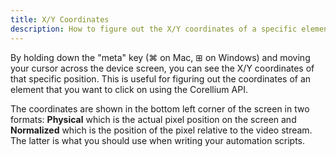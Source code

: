 ```yaml
---
title: X/Y Coordinates
description: How to figure out the X/Y coordinates of a specific element on the screen.
---
```


By holding down the "meta" key (⌘ on Mac, ⊞ on Windows) and moving your cursor across the device screen, you can see the X/Y coordinates of that specific position. This is useful for figuring out the coordinates of an element that you want to click on using the Corellium API.

The coordinates are shown in the bottom left corner of the screen in two formats: **Physical** which is the actual pixel position on the screen and **Normalized** which is the position of the pixel relative to the video stream. The latter is what you should use when writing your automation scripts.
